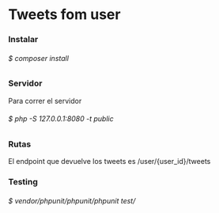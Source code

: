 # Tweets fom user

### Instalar
###### $ composer install

### Servidor
Para correr el servidor 

###### $ php -S 127.0.0.1:8080 -t public

### Rutas
El endpoint que devuelve los tweets es /user/{user_id}/tweets

### Testing
###### $ vendor/phpunit/phpunit/phpunit test/


